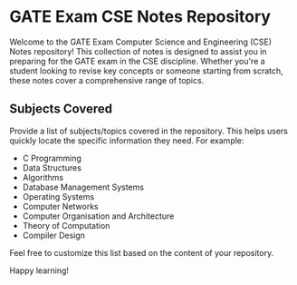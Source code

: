 # GATE Exam CSE Notes Repository

Welcome to the GATE Exam Computer Science and Engineering (CSE) Notes repository! This collection of notes is designed to assist you in preparing for the GATE exam in the CSE discipline. Whether you're a student looking to revise key concepts or someone starting from scratch, these notes cover a comprehensive range of topics.

## Subjects Covered

Provide a list of subjects/topics covered in the repository. This helps users quickly locate the specific information they need. For example:
- C Programming
- Data Structures
- Algorithms
- Database Management Systems
- Operating Systems
- Computer Networks
- Computer Organisation and Architecture
- Theory of Computation
- Compiler Design

Feel free to customize this list based on the content of your repository.

Happy learning!
